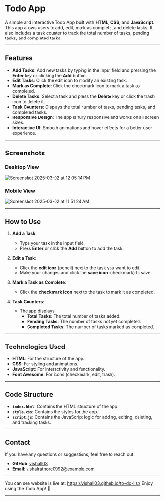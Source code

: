 

# Todo App

A simple and interactive Todo App built with **HTML**, **CSS**, and **JavaScript**. This app allows users to add, edit, mark as complete, and delete tasks. It also includes a task counter to track the total number of tasks, pending tasks, and completed tasks.

---

## Features

- **Add Tasks**: Add new tasks by typing in the input field and pressing the **Enter** key or clicking the **Add** button.
- **Edit Tasks**: Click the edit icon to modify an existing task.
- **Mark as Complete**: Click the checkmark icon to mark a task as completed.
- **Delete Tasks**: Select a task and press the **Delete** key or click the trash icon to delete it.
- **Task Counters**: Displays the total number of tasks, pending tasks, and completed tasks.
- **Responsive Design**: The app is fully responsive and works on all screen sizes.
- **Interactive UI**: Smooth animations and hover effects for a better user experience.

---
## Screenshots

### Desktop View
![Screenshot 2025-03-02 at 12 05 14 PM](https://github.com/user-attachments/assets/46f2b26d-ec9b-4439-afd5-659a3d35136c)

### Mobile View
![Screenshot 2025-03-02 at 11 51 24 AM](https://github.com/user-attachments/assets/b5aecbbd-fff3-46e7-bed6-ab9ad3cdc80e)

---

## How to Use

1. **Add a Task**:
   - Type your task in the input field.
   - Press **Enter** or click the **Add** button to add the task.

2. **Edit a Task**:
   - Click the **edit icon** (pencil) next to the task you want to edit.
   - Make your changes and click the **save icon** (checkmark) to save.

3. **Mark a Task as Complete**:
   - Click the **checkmark icon** next to the task to mark it as completed.

4. **Task Counters**:
   - The app displays:
     - **Total Tasks**: The total number of tasks added.
     - **Pending Tasks**: The number of tasks not yet completed.
     - **Completed Tasks**: The number of tasks marked as completed.

---

## Technologies Used

- **HTML**: For the structure of the app.
- **CSS**: For styling and animations.
- **JavaScript**: For interactivity and functionality.
- **Font Awesome**: For icons (checkmark, edit, trash).

---

## Code Structure

- **`index.html`**: Contains the HTML structure of the app.
- **`style.css`**: Contains the styles for the app.
- **`script.js`**: Contains the JavaScript logic for adding, editing, deleting, and tracking tasks.

---

## Contact

If you have any questions or suggestions, feel free to reach out:

- **GitHub**: [vishall03](https://github.com/vishall03)
- **Email**: vishalrathore0992@example.com

---
You can see website is live at: https://vishall03.github.io/to-do-list/
Enjoy using the Todo App! 🚀

---


